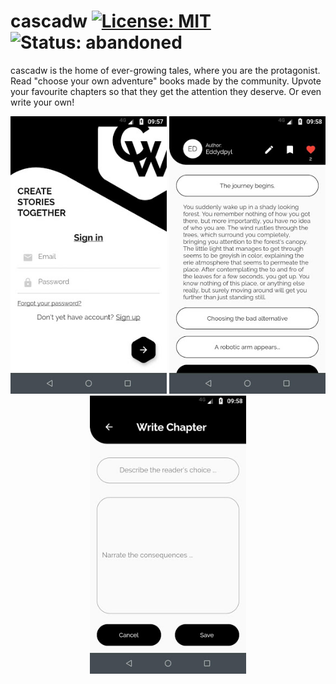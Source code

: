 # cascadw [![License: MIT](https://img.shields.io/badge/License-MIT-yellow.svg)](https://opensource.org/licenses/MIT) ![Status: abandoned](https://img.shields.io/badge/status-abandoned-red.svg)

cascadw is the home of ever-growing tales, where you are the protagonist. Read "choose your own adventure" books made by the community. Upvote your favourite chapters so that they get the attention they deserve. Or even write your own!

<p align="center">
  <img src="/assets/screenshots/cascadw_01.jpg" alt="screenshot-1" width="250"/>
  <img src="/assets/screenshots/cascadw_03.jpg" alt="screenshot-1" width="250"/>
  <img src="/assets/screenshots/cascadw_04.jpg" alt="screenshot-1" width="250"/>
</p>
